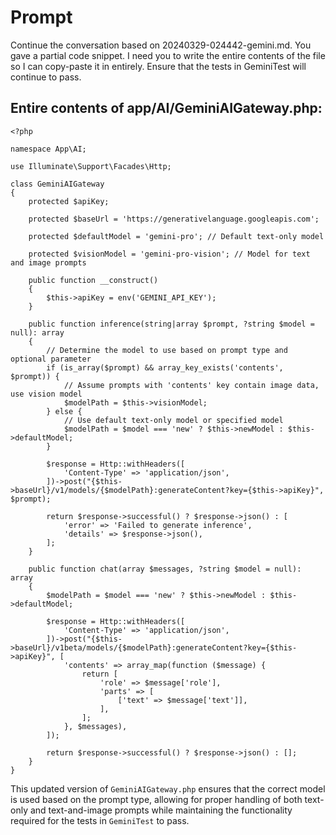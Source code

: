 # Prompt

Continue the conversation based on 20240329-024442-gemini.md. You gave a partial code snippet. I need you to write the
entire contents of the file so I can copy-paste it in entirely. Ensure that the tests in GeminiTest will continue to
pass.

## Entire contents of app/AI/GeminiAIGateway.php:

```
<?php

namespace App\AI;

use Illuminate\Support\Facades\Http;

class GeminiAIGateway
{
    protected $apiKey;

    protected $baseUrl = 'https://generativelanguage.googleapis.com';

    protected $defaultModel = 'gemini-pro'; // Default text-only model

    protected $visionModel = 'gemini-pro-vision'; // Model for text and image prompts

    public function __construct()
    {
        $this->apiKey = env('GEMINI_API_KEY');
    }

    public function inference(string|array $prompt, ?string $model = null): array
    {
        // Determine the model to use based on prompt type and optional parameter
        if (is_array($prompt) && array_key_exists('contents', $prompt)) {
            // Assume prompts with 'contents' key contain image data, use vision model
            $modelPath = $this->visionModel;
        } else {
            // Use default text-only model or specified model
            $modelPath = $model === 'new' ? $this->newModel : $this->defaultModel;
        }

        $response = Http::withHeaders([
            'Content-Type' => 'application/json',
        ])->post("{$this->baseUrl}/v1/models/{$modelPath}:generateContent?key={$this->apiKey}", $prompt);

        return $response->successful() ? $response->json() : [
            'error' => 'Failed to generate inference',
            'details' => $response->json(),
        ];
    }

    public function chat(array $messages, ?string $model = null): array
    {
        $modelPath = $model === 'new' ? $this->newModel : $this->defaultModel;

        $response = Http::withHeaders([
            'Content-Type' => 'application/json',
        ])->post("{$this->baseUrl}/v1beta/models/{$modelPath}:generateContent?key={$this->apiKey}", [
            'contents' => array_map(function ($message) {
                return [
                    'role' => $message['role'],
                    'parts' => [
                        ['text' => $message['text']],
                    ],
                ];
            }, $messages),
        ]);

        return $response->successful() ? $response->json() : [];
    }
}
```

This updated version of `GeminiAIGateway.php` ensures that the correct model is used based on the prompt type, allowing
for proper handling of both text-only and text-and-image prompts while maintaining the functionality required for the
tests in `GeminiTest` to pass. 
